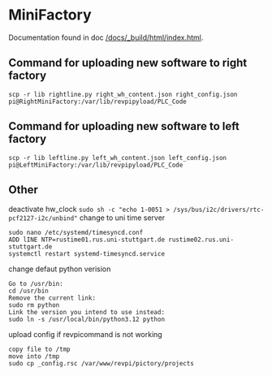 # MiniFactory

Documentation found in doc [/docs/_build/html/index.html](/docs/_build/html/index.html "/docs/_build/html/index.html").

## Command for uploading new software to right factory

```
scp -r lib rightline.py right_wh_content.json right_config.json pi@RightMiniFactory:/var/lib/revpipyload/PLC_Code
```

## Command for uploading new software to left factory

```
scp -r lib leftline.py left_wh_content.json left_config.json pi@LeftMiniFactory:/var/lib/revpipyload/PLC_Code
```

## Other

deactivate hw_clock
``sudo sh -c "echo 1-0051 > /sys/bus/i2c/drivers/rtc-pcf2127-i2c/unbind"``
change to uni time server

```
sudo nano /etc/systemd/timesyncd.conf
ADD lINE NTP=rustime01.rus.uni-stuttgart.de rustime02.rus.uni-stuttgart.de
systemctl restart systemd-timesyncd.service
```

change defaut python verision

```
Go to /usr/bin:
cd /usr/bin
Remove the current link:
sudo rm python
Link the version you intend to use instead:
sudo ln -s /usr/local/bin/python3.12 python
```

upload config if revpicommand is not working

```
copy file to /tmp
move into /tmp
sudo cp _config.rsc /var/www/revpi/pictory/projects

```
